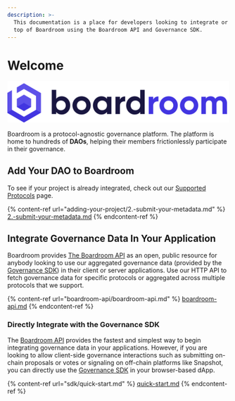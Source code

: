 ```yaml
---
description: >-
  This documentation is a place for developers looking to integrate or build on
  top of Boardroom using the Boardroom API and Governance SDK.
---
```


# Welcome

![](.gitbook/assets/full-logo-dark.png)

Boardroom is a protocol-agnostic governance platform. The platform is home to hundreds of **DAOs**, helping their members frictionlessly participate in their governance.

## Add Your DAO to Boardroom

To see if your project is already integrated, check out our [Supported Protocols](protocols.md) page.

{% content-ref url="adding-your-project/2.-submit-your-metadata.md" %}
[2.-submit-your-metadata.md](adding-your-project/2.-submit-your-metadata.md)
{% endcontent-ref %}

## Integrate Governance Data In Your Application

Boardroom provides [The Boardroom API](boardroom-api/boardroom-api.md) as an open, public resource for anybody looking to use our aggregated governance data (provided by the [Governance SDK](sdk/governance-sdk.md)) in their client or server applications. Use our HTTP API to fetch governance data for specific protocols or aggregated across multiple protocols that we support.

{% content-ref url="boardroom-api/boardroom-api.md" %}
[boardroom-api.md](boardroom-api/boardroom-api.md)
{% endcontent-ref %}

### Directly Integrate with the Governance SDK

The [Boardroom API](boardroom-api/boardroom-api.md) provides the fastest and simplest way to begin integrating governance data in your applications. However, if you are looking to allow client-side governance interactions such as submitting on-chain proposals or votes or signaling on off-chain platforms like Snapshot, you can directly use the [Governance SDK](sdk/governance-sdk.md) in your browser-based dApp.

{% content-ref url="sdk/quick-start.md" %}
[quick-start.md](sdk/quick-start.md)
{% endcontent-ref %}
